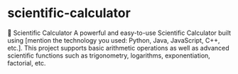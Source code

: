 # scientific-calculator
🔬 Scientific Calculator A powerful and easy-to-use Scientific Calculator built using [mention the technology you used: Python, Java, JavaScript, C++, etc.]. This project supports basic arithmetic operations as well as advanced scientific functions such as trigonometry, logarithms, exponentiation, factorial, etc.
